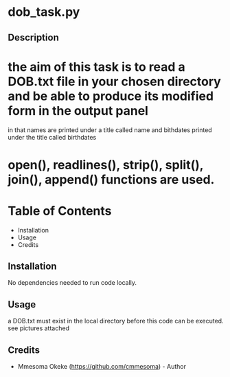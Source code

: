 # dob_task.py

## Description
# the aim of this task is to read a DOB.txt file in your chosen directory and be able to produce its modified form in the output panel
in that names are printed under a title called name and bithdates printed under the title called birthdates
# open(), readlines(), strip(), split(), join(), append() functions are used.

# Table of Contents

- Installation
- Usage
- Credits

## Installation

No dependencies needed to run code locally.

## Usage
a DOB.txt must exist in the local directory before this code can be executed.
see pictures attached


## Credits

- Mmesoma Okeke (https://github.com/cmmesoma) - Author